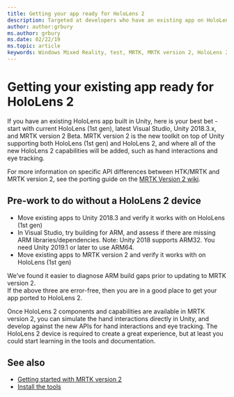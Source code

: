 ```yaml
---
title: Getting your app ready for HoloLens 2
description: Targeted at developers who have an existing app on HoloLens (1st gen) and/or older MRTK, and looking to port to MRTK version 2 and HoloLens 2.
author: author:grbury
ms.author: grbury
ms.date: 02/22/19
ms.topic: article
keywords: Windows Mixed Reality, test, MRTK, MRTK version 2, HoloLens 2
---
```


# Getting your existing app ready for HoloLens 2

If you have an existing HoloLens app built in Unity, here is your best bet - start with current HoloLens (1st gen),  latest Visual Studio, Unity 2018.3.x, and MRTK version 2 Beta.
MRTK version 2 is the new toolkit on top of Unity supporting both HoloLens (1st gen) and HoloLens 2, and where all of the new HoloLens 2 capabilities will be added, such as hand interactions and eye tracking.

For more information on specific API differences between HTK/MRTK and MRTK version 2, see the porting guide on the <a href="https://github.com/Microsoft/MixedRealityToolkit-Unity/wiki/Moving-your-project-from-HoloToolkit-2017-to-MixedRealityToolkit-v2" target="_blank">MRTK Version 2 wiki</a>.


## Pre-work to do without a HoloLens 2 device

* Move existing apps to Unity 2018.3 and verify it works with on HoloLens (1st gen)
* In Visual Studio, try building for ARM, and assess if there are missing ARM libraries/dependencies.  Note: Unity 2018 supports ARM32.  You need Unity 2019.1 or later to use ARM64.
* Move existing apps to MRTK version 2 and verify it works with on HoloLens (1st gen)

We’ve found it easier to diagnose ARM build gaps prior to updating to MRTK version 2.<br>
If the above three are error-free, then you are in a good place to get your app ported to HoloLens 2.

Once HoloLens 2 components and capabilities are available in MRTK version 2, you can simulate the hand interactions directly in Unity, and develop against the new APIs for hand interactions and eye tracking.  The HoloLens 2 device is required to create a great experience, but at least you could start learning in the tools and documentation.


## See also
* [Getting started with MRTK version 2](mrtk-getting-started.md)
* [Install the tools](install-the-tools.md)

